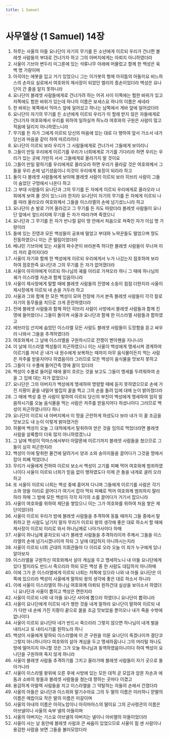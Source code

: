 ```yaml
---
title: 1 Samuel
---
```


# 사무엘상 (1 Samuel) 14장
1. 하루는 사울의 아들 요나단이 자기의 무기를 든 소년에게 이르되 우리가 건너편 블레셋 사람들의 부대로 건너가자 하고 그의 아버지에게는 아뢰지 아니하였더라
1. 사울이 기브아 변두리 미그론에 있는 석류나무 아래에 머물렀고 함께 한 백성은 육백 명 가량이며
1. 아히야는 에봇을 입고 거기 있었으니 그는 이가봇의 형제 아히둡의 아들이요 비느하스의 손자요 실로에서 여호와의 제사장이 되었던 엘리의 증손이었더라 백성은 요나단이 간 줄을 알지 못하니라
1. 요나단이 블레셋 사람들에게로 건너가려 하는 어귀 사이 이쪽에는 험한 바위가 있고 저쪽에도 험한 바위가 있는데 하나의 이름은 보세스요 하나의 이름은 세네라
1. 한 바위는 북쪽에서 믹마스 앞에 일어섰고 하나는 남쪽에서 게바 앞에 일어섰더라
1. 요나단이 자기의 무기를 든 소년에게 이르되 우리가 이 할례 받지 않은 자들에게로 건너가자 여호와께서 우리를 위하여 일하실까 하노라 여호와의 구원은 사람이 많고 적음에 달리지 아니하였느니라
1. 무기를 든 자가 그에게 이르되 당신의 마음에 있는 대로 다 행하여 앞서 가소서 내가 당신과 마음을 같이 하여 따르리이다
1. 요나단이 이르되 보라 우리가 그 사람들에게로 건너가서 그들에게 보이리니
1. 그들이 만일 우리에게 이르기를 우리가 너희에게로 가기를 기다리라 하면 우리는 우리가 있는 곳에 가만히 서서 그들에게로 올라가지 말 것이요
1. 그들이 만일 말하기를 우리에게로 올라오라 하면 우리가 올라갈 것은 여호와께서 그들을 우리 손에 넘기셨음이니 이것이 우리에게 표징이 되리라 하고
1. 둘이 다 블레셋 사람들에게 보이매 블레셋 사람이 이르되 보라 히브리 사람이 그들이 숨었던 구멍에서 나온다 하고
1. 그 부대 사람들이 요나단과 그의 무기를 든 자에게 이르되 우리에게로 올라오라 너희에게 보여 줄 것이 있느니라 한지라 요나단이 자기의 무기를 든 자에게 이르되 나를 따라 올라오라 여호와께서 그들을 이스라엘의 손에 넘기셨느니라 하고
1. 요나단이 손 발로 기어 올라갔고 그 무기를 든 자도 따랐더라 블레셋 사람들이 요나단 앞에서 엎드러지매 무기를 든 자가 따라가며 죽였으니
1. 요나단과 그 무기를 든 자가 반나절 갈이 땅 안에서 처음으로 쳐죽인 자가 이십 명 가량이라
1. 들에 있는 진영과 모든 백성들이 공포에 떨었고 부대와 노략꾼들도 떨었으며 땅도 진동하였으니 이는 큰 떨림이었더라
1. 베냐민 기브아에 있는 사울의 파수꾼이 바라본즉 허다한 블레셋 사람들이 무너져 이리 저리 흩어지더라
1. 사울이 자기와 함께 한 백성에게 이르되 우리에게서 누가 나갔는지 점호하여 보라 하여 점호한즉 요나단과 그의 무기를 든 자가 없어졌더라
1. 사울이 아히야에게 이르되 하나님의 궤를 이리로 가져오라 하니 그 때에 하나님의 궤가 이스라엘 자손과 함께 있음이니라
1. 사울이 제사장에게 말할 때에 블레셋 사람들의 진영에 소동이 점점 더한지라 사울이 제사장에게 이르되 네 손을 거두라 하고
1. 사울과 그와 함께 한 모든 백성이 모여 전장에 가서 본즉 블레셋 사람들이 각각 칼로 자기의 동무들을 치므로 크게 혼란하였더라
1. 전에 블레셋 사람들과 함께 하던 히브리 사람이 사방에서 블레셋 사람들과 함께 진영에 들어왔더니 그들이 돌이켜 사울과 요나단과 함께 한 이스라엘 사람들과 합하였고
1. 에브라임 산지에 숨었던 이스라엘 모든 사람도 블레셋 사람들이 도망함을 듣고 싸우러 나와서 그들을 추격하였더라
1. 여호와께서 그 날에 이스라엘을 구원하시므로 전쟁이 벧아웬을 지나니라
1. 이 날에 이스라엘 백성들이 피곤하였으니 이는 사울이 백성에게 맹세시켜 경계하여 이르기를 저녁 곧 내가 내 원수에게 보복하는 때까지 아무 음식물이든지 먹는 사람은 저주를 받을지어다 하였음이라 그러므로 모든 백성이 음식물을 맛보지 못하고
1. 그들이 다 수풀에 들어간즉 땅에 꿀이 있더라
1. 백성이 수풀로 들어갈 때에 꿀이 흐르는 것을 보고도 그들이 맹세를 두려워하여 손을 그 입에 대는 자가 없었으나
1. 요나단은 그의 아버지가 백성에게 맹세하여 명령할 때에 듣지 못하였으므로 손에 가진 지팡이 끝을 내밀어 벌집의 꿀을 찍고 그의 손을 돌려 입에 대매 눈이 밝아졌더라
1. 그 때에 백성 중 한 사람이 말하여 이르되 당신의 부친이 백성에게 맹세하여 엄히 말씀하시기를 오늘 음식물을 먹는 사람은 저주를 받을지어다 하셨나이다 그러므로 백성이 피곤하였나이다 하니
1. 요나단이 이르되 내 아버지께서 이 땅을 곤란하게 하셨도다 보라 내가 이 꿀 조금을 맛보고도 내 눈이 이렇게 밝아졌거든
1. 하물며 백성이 오늘 그 대적에게서 탈취하여 얻은 것을 임의로 먹었더라면 블레셋 사람을 살륙함이 더욱 많지 아니하였겠느냐
1. 그 날에 백성이 믹마스에서부터 아얄론에 이르기까지 블레셋 사람들을 쳤으므로 그들이 심히 피곤한지라
1. 백성이 이에 탈취한 물건에 달려가서 양과 소와 송아지들을 끌어다가 그것을 땅에서 잡아 피째 먹었더니
1. 무리가 사울에게 전하여 이르되 보소서 백성이 고기를 피째 먹어 여호와께 범죄하였나이다 사울이 이르되 너희가 믿음 없이 행하였도다 이제 큰 돌을 내게로 굴려 오라 하고
1. 또 사울이 이르되 너희는 백성 중에 흩어져 다니며 그들에게 이르기를 사람은 각기 소와 양을 이리로 끌어다가 여기서 잡아 먹되 피째로 먹어 여호와께 범죄하지 말라 하라 하매 그 밤에 모든 백성이 각각 자기의 소를 끌어다가 거기서 잡으니라
1. 사울이 여호와를 위하여 제단을 쌓았으니 이는 그가 여호와를 위하여 처음 쌓은 제단이었더라
1. 사울이 이르되 우리가 밤에 블레셋 사람들을 추격하여 동틀 때까지 그들 중에서 탈취하고 한 사람도 남기지 말자 무리가 이르되 왕의 생각에 좋은 대로 하소서 할 때에 제사장이 이르되 이리로 와서 하나님께로 나아가사이다 하매
1. 사울이 하나님께 묻자오되 내가 블레셋 사람들을 추격하리이까 주께서 그들을 이스라엘의 손에 넘기시겠나이까 하되 그 날에 대답하지 아니하시는지라
1. 사울이 이르되 너희 군대의 지휘관들아 다 이리로 오라 오늘 이 죄가 누구에게 있나 알아보자
1. 이스라엘을 구원하신 여호와께서 살아 계심을 두고 맹세하노니 내 아들 요나단에게 있다 할지라도 반드시 죽으리라 하되 모든 백성 중 한 사람도 대답하지 아니하매
1. 이에 그가 온 이스라엘에게 이르되 너희는 저쪽에 있으라 나와 내 아들 요나단은 이쪽에 있으리라 백성이 사울에게 말하되 왕의 생각에 좋은 대로 하소서 하니라
1. 이에 사울이 이스라엘의 하나님 여호와께 아뢰되 원하건대 실상을 보이소서 하였더니 요나단과 사울이 뽑히고 백성은 면한지라
1. 사울이 이르되 나와 내 아들 요나단 사이에 뽑으라 하였더니 요나단이 뽑히니라
1. 사울이 요나단에게 이르되 네가 행한 것을 내게 말하라 요나단이 말하여 이르되 내가 다만 내 손에 가진 지팡이 끝으로 꿀을 조금 맛보았을 뿐이오나 내가 죽을 수밖에 없나이다
1. 사울이 이르되 요나단아 네가 반드시 죽으리라 그렇지 않으면 하나님이 내게 벌을 내리시고 또 내리시기를 원하노라 하니
1. 백성이 사울에게 말하되 이스라엘에 이 큰 구원을 이룬 요나단이 죽겠나이까 결단코 그렇지 아니하니이다 여호와의 살아 계심을 두고 맹세하옵나니 그의 머리털 하나도 땅에 떨어지지 아니할 것은 그가 오늘 하나님과 동역하였음이니이다 하여 백성이 요나단을 구원하여 죽지 않게 하니라
1. 사울이 블레셋 사람들 추격하기를 그치고 올라가매 블레셋 사람들이 자기 곳으로 돌아가니라
1. 사울이 이스라엘 왕위에 오른 후에 사방에 있는 모든 대적 곧 모압과 암몬 자손과 에돔과 소바의 왕들과 블레셋 사람들을 쳤는데 향하는 곳마다 이겼고
1. 용감하게 아말렉 사람들을 치고 이스라엘을 그 약탈하는 자들의 손에서 건졌더라
1. 사울의 아들은 요나단과 이스위와 말기수아요 그의 두 딸의 이름은 이러하니 맏딸의 이름은 메랍이요 작은 딸의 이름은 미갈이며
1. 사울의 아내의 이름은 아히노암이니 아히마아스의 딸이요 그의 군사령관의 이름은 아브넬이니 사울의 숙부 넬의 아들이며
1. 사울의 아버지는 기스요 아브넬의 아버지는 넬이니 아비엘의 아들이었더라
1. 사울이 사는 날 동안에 블레셋 사람과 큰 싸움이 있었으므로 사울이 힘 센 사람이나 용감한 사람을 보면 그들을 불러모았더라
